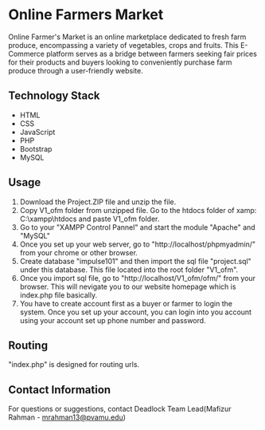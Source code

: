# Online Farmers Market 
Online Farmer's Market is an online marketplace dedicated to fresh farm produce, encompassing a variety of vegetables, crops and fruits. This E-Commerce platform serves as a bridge between farmers seeking fair prices for their products and buyers looking to conveniently purchase farm produce through a user-friendly website.

## Technology Stack
- HTML
- CSS
- JavaScript
- PHP
- Bootstrap
- MySQL

## Usage
1. Download the Project.ZIP file and unzip the file.
2. Copy V1_ofm folder from unzipped file. Go to the htdocs folder of xamp: C:\xampp\htdocs and paste V1_ofm folder.
3. Go to your "XAMPP Control Pannel" and start the module "Apache" and "MySQL"
4. Once you set up your web server, go to "http://localhost/phpmyadmin/" from your chrome or other browser.
5. Create database "impulse101" and then import the sql file "project.sql" under this database. This file located into the root folder "V1_ofm".
6. Once you import sql file, go to "http://localhost/V1_ofm/ofm/" from your browser. This will nevigate you to our website homepage which is index.php file basically.
7. You have to create account first as a buyer or farmer to login the system. Once you set up your account, you can login into you account using your account set up    phone number and password.

## Routing
"index.php" is designed for routing urls.
 

## Contact Information
For questions or suggestions, contact Deadlock Team Lead(Mafizur Rahman - mrahman13@pvamu.edu)
